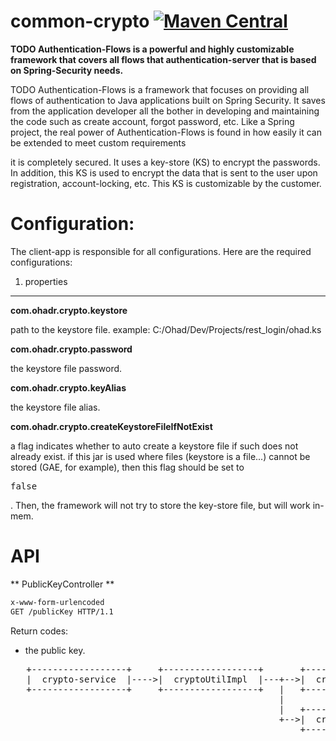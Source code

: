 common-crypto   [![Maven Central](https://maven-badges.herokuapp.com/maven-central/com.ohadr/common-crypto/badge.svg)](https://maven-badges.herokuapp.com/maven-central/com.ohadr/common-crypto)
==================
**TODO Authentication-Flows is a powerful and highly customizable framework that covers all flows that authentication-server 
that is based on Spring-Security needs.**

TODO Authentication-Flows is a framework that focuses on providing all flows of authentication to Java applications built on Spring Security. 
It saves from the application developer all the bother in developing and maintaining the code such as create account, forgot password, etc. 
Like a Spring project, the real power of Authentication-Flows is found in how easily it can be extended to meet custom requirements

it is completely secured. It uses a key-store (KS) to encrypt the passwords. In addition, this KS is used to encrypt the data that is sent 
to the user upon registration, account-locking, etc. This KS is customizable by the customer.




Configuration: 
=======
The client-app is responsible for all configurations. Here are the required configurations:

1. properties 
--------------
**com.ohadr.crypto.keystore**

path to the keystore file. example: C:/Ohad/Dev/Projects/rest_login/ohad.ks

**com.ohadr.crypto.password**

the keystore file password.

**com.ohadr.crypto.keyAlias**

the keystore file alias.

**com.ohadr.crypto.createKeystoreFileIfNotExist**

a flag indicates whether to auto create a keystore file if such does not already exist.
if this jar is used where files (keystore is a file...) cannot be stored (GAE, for example), then this flag should be set to <pre>false</pre>. Then,
the framework will not try to store the key-store file, but will work in-mem.





API
====

** PublicKeyController **

```xml
x-www-form-urlencoded
GET /publicKey HTTP/1.1
```
Return codes:

* the public key.


<pre>
   +------------------+     +------------------+       +------------------+     
   |  crypto-service  |---->|  cryptoUtilImpl  |---+-->|  cryptoProvider  |	
   +------------------+     +------------------+   |   +------------------+
                                                   |
                                                   |   +-------------------+
                                                   +-->|  cryptoProperties |
                                                       +-------------------+
   
</pre>
   
        